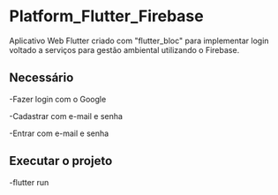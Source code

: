 # Platform_Flutter_Firebase
Aplicativo Web Flutter criado com "flutter_bloc" para implementar login voltado a serviços para gestão ambiental utilizando o Firebase.

## Necessário

-Fazer login com o Google<br />

-Cadastrar com e-mail e senha<br />

-Entrar com e-mail e senha

## Executar o projeto
-flutter run
